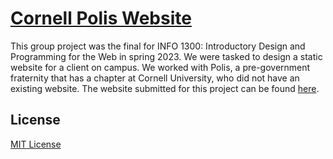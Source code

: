 # [Cornell Polis Website](https://gitstelle.github.io/info1300-polis-website/)

This group project was the final for INFO 1300: Introductory Design and Programming for the Web in spring 2023. We were tasked to design a static website for a client on campus. We worked with Polis, a pre-government fraternity that has a chapter at Cornell University, who did not have an existing website. The website submitted for this project can be found [here](https://gitstelle.github.io/info1300-polis-website/).

## License
[MIT License](https://opensource.org/license/mit/)